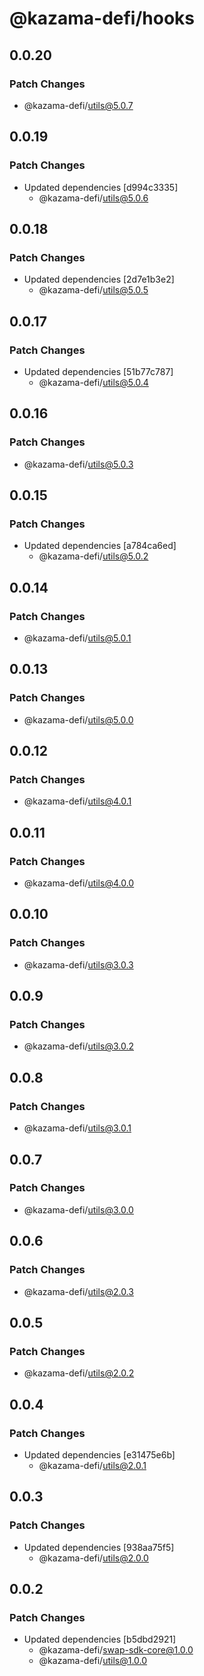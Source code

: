 # @kazama-defi/hooks

## 0.0.20

### Patch Changes

- @kazama-defi/utils@5.0.7

## 0.0.19

### Patch Changes

- Updated dependencies [d994c3335]
  - @kazama-defi/utils@5.0.6

## 0.0.18

### Patch Changes

- Updated dependencies [2d7e1b3e2]
  - @kazama-defi/utils@5.0.5

## 0.0.17

### Patch Changes

- Updated dependencies [51b77c787]
  - @kazama-defi/utils@5.0.4

## 0.0.16

### Patch Changes

- @kazama-defi/utils@5.0.3

## 0.0.15

### Patch Changes

- Updated dependencies [a784ca6ed]
  - @kazama-defi/utils@5.0.2

## 0.0.14

### Patch Changes

- @kazama-defi/utils@5.0.1

## 0.0.13

### Patch Changes

- @kazama-defi/utils@5.0.0

## 0.0.12

### Patch Changes

- @kazama-defi/utils@4.0.1

## 0.0.11

### Patch Changes

- @kazama-defi/utils@4.0.0

## 0.0.10

### Patch Changes

- @kazama-defi/utils@3.0.3

## 0.0.9

### Patch Changes

- @kazama-defi/utils@3.0.2

## 0.0.8

### Patch Changes

- @kazama-defi/utils@3.0.1

## 0.0.7

### Patch Changes

- @kazama-defi/utils@3.0.0

## 0.0.6

### Patch Changes

- @kazama-defi/utils@2.0.3

## 0.0.5

### Patch Changes

- @kazama-defi/utils@2.0.2

## 0.0.4

### Patch Changes

- Updated dependencies [e31475e6b]
  - @kazama-defi/utils@2.0.1

## 0.0.3

### Patch Changes

- Updated dependencies [938aa75f5]
  - @kazama-defi/utils@2.0.0

## 0.0.2

### Patch Changes

- Updated dependencies [b5dbd2921]
  - @kazama-defi/swap-sdk-core@1.0.0
  - @kazama-defi/utils@1.0.0
